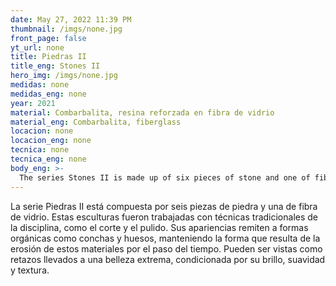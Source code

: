 ```yaml
---
date: May 27, 2022 11:39 PM
thumbnail: /imgs/none.jpg
front_page: false
yt_url: none
title: Piedras II
title_eng: Stones II
hero_img: /imgs/none.jpg
medidas: none
medidas_eng: none
year: 2021
material: Combarbalita, resina reforzada en fibra de vidrio
material_eng: Combarbalita, fiberglass
locacion: none
locacion_eng: none
tecnica: none
tecnica_eng: none
body_eng: >-
  The series Stones II is made up of six pieces of stone and one of fiberglass.  These sculptures were elaborated with classic technics of the discipline, like cutting and polishing. Their appearance cross-reference to organic forms, like shells and bones, retaining the form that results from the erosion of these materials with time.  They can be seen as remnants taken to their extreme beauty, conditioned by their shine, softness, and texture.
---
```

La serie Piedras II está compuesta por seis piezas de piedra y una de fibra de vidrio. Estas esculturas fueron trabajadas con técnicas tradicionales de la disciplina, como el corte y el pulido. Sus apariencias remiten a formas orgánicas como conchas y huesos, manteniendo la forma que resulta de la erosión de estos materiales por el paso del tiempo. Pueden ser vistas como retazos llevados a una belleza extrema, condicionada por su brillo, suavidad y textura.